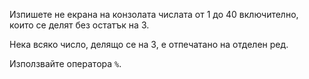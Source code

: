 Изпишете не екрана на конзолата числата от 1 до 40 включително,
които се делят без остатък на 3.

Нека всяко число, делящо се на 3, е отпечатано на отделен ред.

Използвайте оператора `%`.
